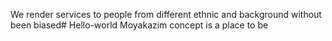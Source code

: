 We render services to people from different ethnic and background without been biased# Hello-world
Moyakazim concept is a place to be
